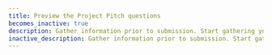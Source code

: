 ```yaml
---
title: Preview the Project Pitch questions
becomes_inactive: true
description: Gather information prior to submission. Start gathering your company's Project Pitch information.
inactive_description: Gather information prior to submission. Start gathering your company's Project Pitch information.
---
```

